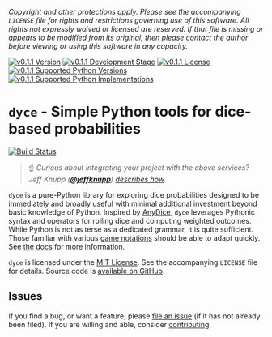 <!-- -*- encoding: utf-8 -*-
  !!!!!!!!!!!!!!!!!!!!!!!!!!!!!!!!!!!!!!!!!!!!!!!!!!!!!!!!!!!!!!!!!!!!
  !!!!!!!!!!!!!!! IMPORTANT: READ THIS BEFORE EDITING! !!!!!!!!!!!!!!!
  !!!!!!!!!!!!!!!!!!!!!!!!!!!!!!!!!!!!!!!!!!!!!!!!!!!!!!!!!!!!!!!!!!!!
  Please keep each sentence on its own unwrapped line.
  It looks like crap in a text editor, but it has no effect on rendering, and it allows much more useful diffs.
  Thank you!

  WARNING: THIS DOCUMENT MUST BE SELF-CONTAINED.
  ALL LINKS MUST BE ABSOLUTE.
  This file is used on GitHub and PyPi (via setup.py).
  There is no guarantee that other docs/resources will be available where this content is displayed.
-->

*Copyright and other protections apply.
Please see the accompanying `LICENSE` file for rights and restrictions governing use of this software.
All rights not expressly waived or licensed are reserved.
If that file is missing or appears to be modified from its original, then please contact the author before viewing or using this software in any capacity.*

[![v0.1.1 Version](https://img.shields.io/pypi/v/dycelib/0.1.1.svg)](https://pypi.python.org/pypi/dycelib/0.1.1)
[![v0.1.1 Development Stage](https://img.shields.io/pypi/status/dycelib/0.1.1.svg)](https://pypi.python.org/pypi/dycelib/0.1.1)
[![v0.1.1 License](https://img.shields.io/pypi/l/dycelib/0.1.1.svg)](http://opensource.org/licenses/MIT)
[![v0.1.1 Supported Python Versions](https://img.shields.io/pypi/pyversions/dycelib/0.1.1.svg)](https://pypi.python.org/pypi/dycelib/0.1.1)
[![v0.1.1 Supported Python Implementations](https://img.shields.io/pypi/implementation/dycelib/0.1.1.svg)](https://pypi.python.org/pypi/dycelib/0.1.1)

# `dyce` - Simple Python tools for dice-based probabilities

[![Build Status](https://travis-ci.com/posita/dyce.svg?version=v0.1.1)](https://travis-ci.com/posita/dyce?version=v0.1.1)

> :point_up: *Curious about integrating your project with the above services?
  Jeff Knupp ([**@jeffknupp**](https://github.com/jeffknupp)) [describes how](https://www.jeffknupp.com/blog/2013/08/16/open-sourcing-a-python-project-the-right-way/).*

`dyce` is a pure-Python library for exploring dice probabilities designed to be immediately and broadly useful with minimal additional investment beyond basic knowledge of Python.
Inspired by [AnyDice](https://anydice.com/), `dyce` leverages Pythonic syntax and operators for rolling dice and computing weighted outcomes.
While Python is not as terse as a dedicated grammar, it is quite sufficient.
Those familiar with various [game notations](https://en.wikipedia.org/wiki/Dice_notation) should be able to adapt quickly.
See [the docs](https://posita.github.io/dyce/0.1/) for more information.

`dyce` is licensed under the [MIT License](https://opensource.org/licenses/MIT).
See the accompanying `LICENSE` file for details.
Source code is [available on GitHub](https://github.com/posita/dyce).

## Issues

If you find a bug, or want a feature, please [file an issue](https://github.com/posita/dyce/issues) (if it has not already been filed).
If you are willing and able, consider [contributing](https://posita.github.io/dyce/latest/contrib/).
